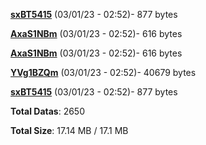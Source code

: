 [**sxBT5415**](/data/sxBT5415.txt) (03/01/23 - 02:52)- 877 bytes

[**AxaS1NBm**](/data/AxaS1NBm.txt) (03/01/23 - 02:52)- 616 bytes

[**AxaS1NBm**](/data/AxaS1NBm.txt) (03/01/23 - 02:52)- 616 bytes

[**YVg1BZQm**](/data/YVg1BZQm.txt) (03/01/23 - 02:52)- 40679 bytes

[**sxBT5415**](/data/sxBT5415.txt) (03/01/23 - 02:52)- 877 bytes

**Total Datas**: 2650

**Total Size**: 17.14 MB / 17.1 MB
